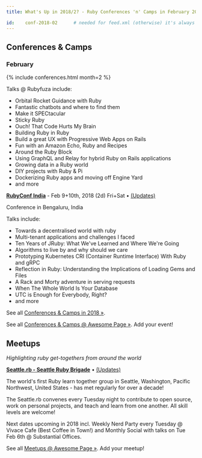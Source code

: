 ```yaml
---
title: What's Up in 2018/2? - Ruby Conferences 'n' Camps in February 2018 from Around the World

id:    conf-2018-02      # needed for feed.xml (otherwise) it's always /conf
---
```



## Conferences & Camps

### February

{% include conferences.html month=2 %}

Talks @ Rubyfuza include:

- Orbital Rocket Guidance with Ruby
- Fantastic chatbots and where to find them
- Make it SPECtacular
- Sticky Ruby
- Ouch! That Code Hurts My Brain
- Building Ruby in Ruby
- Build a great UX with Progressive Web Apps on Rails
- Fun with an Amazon Echo, Ruby and Recipes
- Around the Ruby Block
- Using GraphQL and Relay for hybrid Ruby on Rails applications
- Growing data in a Ruby world
- DIY projects with Ruby & Pi
- Dockerizing Ruby apps and moving off Engine Yard
- and more


[**RubyConf India**](http://rubyconfindia.org) - Feb 9+10th, 2018 (2d) Fri+Sat •
[(Updates)](https://twitter.com/Rubyconfindia)

Conference in Bengaluru, India

Talks include:

- Towards a decentralised world with ruby
- Multi-tenant applications and challenges I faced
- Ten Years of JRuby: What We've Learned and Where We're Going
- Algorithms to live by and why should we care
- Prototyping Kubernetes CRI (Container Runtime Interface) With Ruby and gRPC
- Reflection in Ruby: Understanding the Implications of Loading Gems and Files
- A Rack and Morty adventure in serving requests
- When The Whole World Is Your Database
- UTC is Enough for Everybody, Right?
- and more


See all [Conferences & Camps in 2018 »](../2018).

See all [Conferences & Camps @ Awesome Page »](../conferences). Add your event!



## Meetups

_Highlighting ruby get-togethers from around the world_


[**Seattle.rb - Seattle Ruby Brigade**](http://seattlerb.org) •  [(Updates)](https://twitter.com/seattlerb)

The world's first Ruby learn together group in Seattle, Washington, Pacific Northwest, United States - has met regularly for over a decade!

The Seattle.rb convenes every Tuesday night to contribute to open source, work on personal projects, and teach and learn from one another. All skill levels are welcome!

Next dates upcoming in 2018 incl. Weekly Nerd Party every Tuesday @ Vivace Cafe (Best Coffee in Town!) and Monthly Social with talks on Tue Feb 6th @ Substantial Offices.

See all [Meetups @ Awesome Page »](../meetups). Add your meetup!
